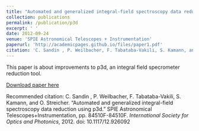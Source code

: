 ```yaml
---
title: "Automated and generalized integral-field spectroscopy data reduction using p3d"
collection: publications
permalink: /publication/p3d
excerpt: ' '
date: 2012-09-24
venue: 'SPIE Astronomical Telescopes + Instrumentation'
paperurl: 'http://academicpages.github.io/files/paper1.pdf'
citation: 'C. Sandin , P. Weilbacher, F. Tabataba-Vakili, S. Kamann, and O. Streicher. &quotAutomated and generalized integral-field spectroscopy data reduction using p3d.&quot <i>SPIE Astronomical Telescopes + Instrumentation</i>, pp. 84510F-84510F. International Society for Optics and Photonics, 2012. doi: 10.1117/12.926092'
---
```

This paper is about improvements to p3d, an integral field specrometer reduction tool.

[Download paper here](http://academicpages.github.io/files/paper1.pdf)

Recommended citation: C. Sandin , P. Weilbacher, F. Tabataba-Vakili, S. Kamann, and O. Streicher. “Automated and generalized integral-field spectroscopy data reduction using p3d.” SPIE Astronomical Telescopes+Instrumentation, pp. 84510F-84510F. <i>International Society for Optics and Photonics</i>, 2012. doi: 10.1117/12.926092
